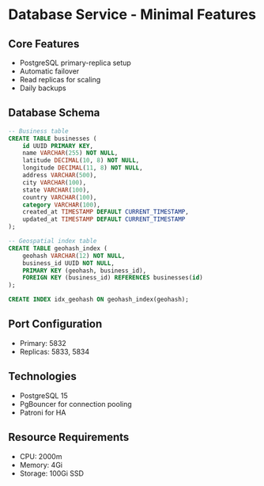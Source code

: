 # Database Service - Minimal Features

## Core Features
- PostgreSQL primary-replica setup
- Automatic failover
- Read replicas for scaling
- Daily backups

## Database Schema
```sql
-- Business table
CREATE TABLE businesses (
    id UUID PRIMARY KEY,
    name VARCHAR(255) NOT NULL,
    latitude DECIMAL(10, 8) NOT NULL,
    longitude DECIMAL(11, 8) NOT NULL,
    address VARCHAR(500),
    city VARCHAR(100),
    state VARCHAR(100),
    country VARCHAR(100),
    category VARCHAR(100),
    created_at TIMESTAMP DEFAULT CURRENT_TIMESTAMP,
    updated_at TIMESTAMP DEFAULT CURRENT_TIMESTAMP
);

-- Geospatial index table
CREATE TABLE geohash_index (
    geohash VARCHAR(12) NOT NULL,
    business_id UUID NOT NULL,
    PRIMARY KEY (geohash, business_id),
    FOREIGN KEY (business_id) REFERENCES businesses(id)
);

CREATE INDEX idx_geohash ON geohash_index(geohash);
```

## Port Configuration
- Primary: 5832
- Replicas: 5833, 5834

## Technologies
- PostgreSQL 15
- PgBouncer for connection pooling
- Patroni for HA

## Resource Requirements
- CPU: 2000m
- Memory: 4Gi
- Storage: 100Gi SSD